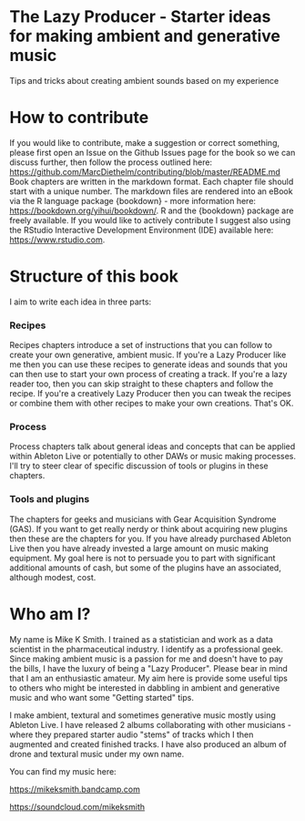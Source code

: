 # The Lazy Producer - Starter ideas for making ambient and generative music
Tips and tricks about creating ambient sounds based on my experience

# How to contribute
If you would like to contribute, make a suggestion or correct something, please first open an Issue on the Github Issues page for the book so we can discuss further, then follow the process outlined here: https://github.com/MarcDiethelm/contributing/blob/master/README.md
Book chapters are written in the markdown format. Each chapter file should start with a unique number.
The markdown files are rendered into an eBook via the R language package {bookdown} - more information here: https://bookdown.org/yihui/bookdown/. R and the {bookdown} package are freely available. If you would like to actively contribute I suggest also using the RStudio Interactive Development Environment (IDE) available here: https://www.rstudio.com.

# Structure of this book 
I aim to write each idea in three parts:

### Recipes 

Recipes chapters introduce a set of instructions that you can follow to create your own generative, ambient music. If you're a Lazy Producer like me then you can use these recipes to generate ideas and sounds that you can then use to start your own process of creating a track. If you're a lazy reader too, then you can skip straight to these chapters and follow the recipe. If you're a creatively Lazy Producer then you can tweak the recipes or combine them with other recipes to make your own creations. That's OK.

### Process 

Process chapters talk about general ideas and concepts that can be applied within Ableton Live or potentially to other DAWs or music making processes. I'll try to steer clear of specific discussion of tools or plugins in these chapters.

### Tools and plugins 

The chapters for geeks and musicians with Gear Acquisition Syndrome (GAS). If you want to get really nerdy or think about acquiring new plugins then these are the chapters for you. If you have already purchased Ableton Live then you have already invested a large amount on music making equipment. My goal here is not to persuade you to part with significant additional amounts of cash, but some of the plugins have an associated, although modest, cost.

# Who am I?

My name is Mike K Smith. I trained as a statistician and work as a data scientist in the pharmaceutical industry. I identify as a professional geek. Since making ambient music is a passion for me and doesn't have to pay the bills, I have the luxury of being a "Lazy Producer". Please bear in mind that I am an enthusiastic amateur. My aim here is provide some useful tips to others who might be interested in dabbling in ambient and generative music and who want some "Getting started" tips.

I make ambient, textural and sometimes generative music mostly using Ableton Live. I have released 2 albums collaborating with other musicians - where they prepared starter audio "stems" of tracks which I then augmented and created finished tracks. I have also produced an album of drone and textural music under my own name.

You can find my music here:

<https://mikeksmith.bandcamp.com>

<https://soundcloud.com/mikeksmith>
